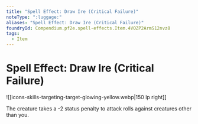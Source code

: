 ```yaml
---
title: "Spell Effect: Draw Ire (Critical Failure)"
noteType: ":luggage:"
aliases: "Spell Effect: Draw Ire (Critical Failure)"
foundryId: Compendium.pf2e.spell-effects.Item.4VOZP2ArmS12nvz8
tags:
  - Item
---
```


# Spell Effect: Draw Ire (Critical Failure)
![[icons-skills-targeting-target-glowing-yellow.webp|150 lp right]]

The creature takes a -2 status penalty to attack rolls against creatures other than you.
